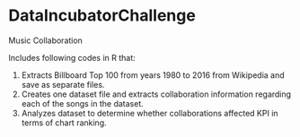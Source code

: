 # DataIncubatorChallenge
Music Collaboration

Includes following codes in R that:
1) Extracts Billboard Top 100 from years 1980 to 2016 from Wikipedia and save as separate files.
2) Creates one dataset file and extracts collaboration information regarding each of the songs in the dataset.
3) Analyzes dataset to determine whether collaborations affected KPI in terms of chart ranking.
